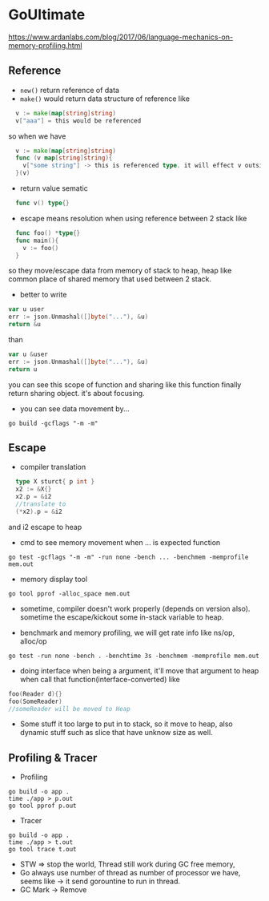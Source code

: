 # GoUltimate
https://www.ardanlabs.com/blog/2017/06/language-mechanics-on-memory-profiling.html
## Reference
- `new()` return reference of data
- `make()` would return data structure of reference like
```go
  v := make(map[string]string)
  v["aaa"] = this would be referenced
```
so when we have
```go
  v := make(map[string]string)
  func (v map[string]string){
    v["some string"] -> this is referenced type. it will effect v outside this function
  }(v)
```

- return value sematic
```go
  func v() type{}
```
- escape means resolution when using reference between 2 stack like
```go
  func foo() *type{}
  func main(){
    v := foo()
  }
```
so they move/escape data from memory of stack to heap, heap like common place of shared memory that used between 2 stack.

- better to write
```go
var u user
err := json.Unmashal([]byte("..."), &u)
return &u
```
than
```go
var u &user
err := json.Unmashal([]byte("..."), &u)
return u
```
you can see this scope of function and sharing like this function finally return sharing object. it's about focusing.

- you can see data movement by...
```shell
go build -gcflags "-m -m"
```

## Escape
- compiler translation
```go 
  type X sturct{ p int }
  x2 := &X{}
  x2.p = &i2
  //translate to
  (*x2).p = &i2
```
and i2 escape to heap

- cmd to see memory movement when ... is expected function
```
go test -gcflags "-m -m" -run none -bench ... -benchmem -memprofile mem.out
```
- memory display tool
```
go tool pprof -alloc_space mem.out
```
- sometime, compiler doesn't work properly (depends on version also). sometime the escape/kickout some in-stack variable to heap.

- benchmark and memory profiling, we will get rate info like ns/op, alloc/op
```
go test -run none -bench . -benchtime 3s -benchmem -memprofile mem.out
```
- doing interface when being a argument, it'll move that argument to heap when call that function(interface-converted) like
```go
foo(Reader d){}
foo(SomeReader)
//someReader will be moved to Heap
```
- Some stuff it too large to put in to stack, so it move to heap, also dynamic stuff such as slice that have unknow size as well.
## Profiling & Tracer
- Profiling

```
go build -o app .
time ./app > p.out
go tool pprof p.out
```

- Tracer
```
go build -o app .
time ./app > t.out
go tool trace t.out
```
- STW => stop the world, Thread still work during GC free memory,
- Go always use number of thread as number of processor we have, seems like -> it send gorountine to run in thread.
- GC Mark -> Remove

